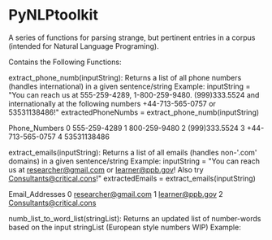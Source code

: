 # PyNLPtoolkit
A series of functions for parsing strange, but pertinent entries in a corpus (intended for Natural Language Programing).

Contains the Following Functions:

extract_phone_numb(inputString): Returns a list of all phone numbers (handles international) in a given sentence/string
Example:
  inputString = "You can reach us at 555-259-4289, 1-800-259-9480. (999)333.5524 and internationally at the following numbers +44-713-565-0757 or 53531138486!"
  extractedPhoneNumbs = extract_phone_numb(inputString)
  
  Phone_Numbers
  0 	555-259-4289
  1 	800-259-9480
  2 	(999)333.5524
  3 	+44-713-565-0757
  4 	53531138486

extract_emails(inputString): Returns a list of all emails (handles non-'.com' domains) in a given sentence/string
Example:
  inputString = "You can reach us at researcher@gmail.com or learner@ppb.gov! Also try Consultants@critical.cons!"
  extractedEmails = extract_emails(inputString)
  
  Email_Addresses
  0 	researcher@gmail.com
  1 	learner@ppb.gov
  2 	Consultants@critical.cons

numb_list_to_word_list(stringList): Returns an updated list of number-words based on the input stringList (European style numbers WIP)
Example:
